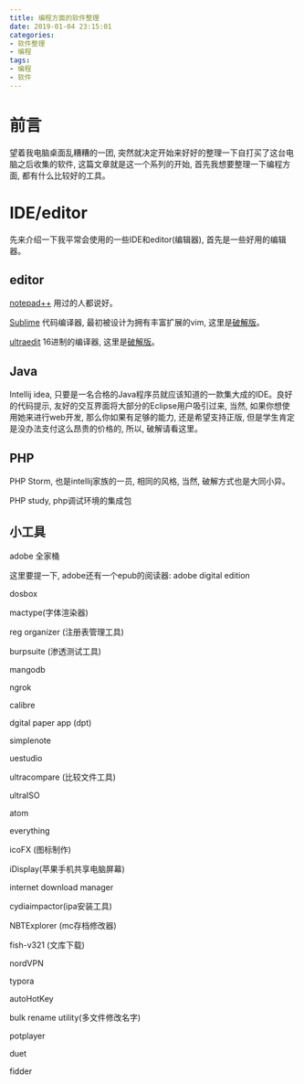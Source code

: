 ```yaml
---
title: 编程方面的软件整理
date: 2019-01-04 23:15:01
categories:
- 软件整理
- 编程
tags:
- 编程
- 软件
---
```


# 前言

望着我电脑桌面乱糟糟的一团, 突然就决定开始来好好的整理一下自打买了这台电脑之后收集的软件, 这篇文章就是这一个系列的开始, 首先我想要整理一下编程方面, 都有什么比较好的工具。

<!--more-->

# IDE/editor

先来介绍一下我平常会使用的一些IDE和editor(编辑器), 首先是一些好用的编辑器。

## editor

[notepad++](https://notepad-plus-plus.org/) 用过的人都说好。

[Sublime](http://www.sublimetext.com/) 代码编译器, 最初被设计为拥有丰富扩展的vim, 这里是[破解版](http://www.dayanzai.me/sublime-text-3.html)。

[ultraedit](https://www.ultraedit.com/) 16进制的编译器, 这里是[破解版](http://www.dayanzai.me/ultraedit.html)。



## Java

Intellij idea, 只要是一名合格的Java程序员就应该知道的一款集大成的IDE。良好的代码提示, 友好的交互界面将大部分的Eclipse用户吸引过来, 当然, 如果你想使用她来进行web开发, 那么你如果有足够的能力, 还是希望支持正版, 但是学生肯定是没办法支付这么昂贵的价格的, 所以, 破解请看这里。

## PHP

PHP Storm, 也是intellij家族的一员, 相同的风格, 当然, 破解方式也是大同小异。

PHP study, php调试环境的集成包

## 小工具

adobe 全家桶

这里要提一下, adobe还有一个epub的阅读器: adobe digital edition

dosbox

mactype(字体渲染器)

reg organizer (注册表管理工具)

burpsuite (渗透测试工具)

mangodb

ngrok

calibre

dgital paper app (dpt)

simplenote

uestudio

ultracompare (比较文件工具)

ultraISO

atom

everything

icoFX (图标制作)

iDisplay(苹果手机共享电脑屏幕)

internet download manager

cydiaimpactor(ipa安装工具)

NBTExplorer (mc存档修改器)

fish-v321 (文库下载)

nordVPN

typora

autoHotKey

bulk rename utility(多文件修改名字)

potplayer

duet

fidder


